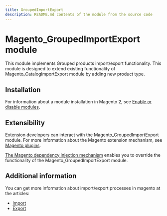 ```yaml
---
title: GroupedImportExport
description: README.md contents of the module from the source code
---
```


# Magento_GroupedImportExport module

This module implements Grouped products import/export functionality.
This module is designed to extend existing functionality of Magento_CatalogImportExport module by adding new product type.

## Installation

For information about a module installation in Magento 2, see [Enable or disable modules](https://devdocs.magento.com/guides/v2.4/install-gde/install/cli/install-cli-subcommands-enable.html).

## Extensibility

Extension developers can interact with the Magento_GroupedImportExport module. For more information about the Magento extension mechanism, see [Magento plugins](https://devdocs.magento.com/guides/v2.4/extension-dev-guide/plugins.html).

[The Magento dependency injection mechanism](https://devdocs.magento.com/guides/v2.4/extension-dev-guide/depend-inj.html) enables you to override the functionality of the Magento_GroupedImportExport module.

## Additional information

You can get more information about import/export processes in magento at the articles:

- [Import](https://docs.magento.com/user-guide/system/data-import.html)
- [Export](https://docs.magento.com/user-guide/system/data-export.html)
